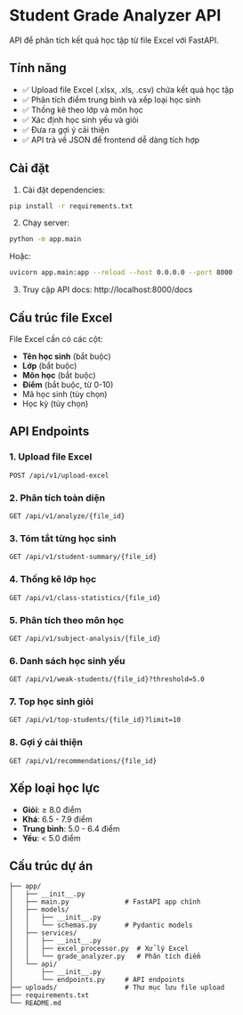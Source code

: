 # Student Grade Analyzer API

API để phân tích kết quả học tập từ file Excel với FastAPI.

## Tính năng

- ✅ Upload file Excel (.xlsx, .xls, .csv) chứa kết quả học tập
- ✅ Phân tích điểm trung bình và xếp loại học sinh
- ✅ Thống kê theo lớp và môn học
- ✅ Xác định học sinh yếu và giỏi
- ✅ Đưa ra gợi ý cải thiện
- ✅ API trả về JSON để frontend dễ dàng tích hợp

## Cài đặt

1. Cài đặt dependencies:
```bash
pip install -r requirements.txt
```

2. Chạy server:
```bash
python -m app.main
```

Hoặc:
```bash
uvicorn app.main:app --reload --host 0.0.0.0 --port 8000
```

3. Truy cập API docs: http://localhost:8000/docs

## Cấu trúc file Excel

File Excel cần có các cột:
- **Tên học sinh** (bắt buộc)
- **Lớp** (bắt buộc) 
- **Môn học** (bắt buộc)
- **Điểm** (bắt buộc, từ 0-10)
- Mã học sinh (tùy chọn)
- Học kỳ (tùy chọn)

## API Endpoints

### 1. Upload file Excel
```
POST /api/v1/upload-excel
```

### 2. Phân tích toàn diện
```
GET /api/v1/analyze/{file_id}
```

### 3. Tóm tắt từng học sinh
```
GET /api/v1/student-summary/{file_id}
```

### 4. Thống kê lớp học
```
GET /api/v1/class-statistics/{file_id}
```

### 5. Phân tích theo môn học
```
GET /api/v1/subject-analysis/{file_id}
```

### 6. Danh sách học sinh yếu
```
GET /api/v1/weak-students/{file_id}?threshold=5.0
```

### 7. Top học sinh giỏi
```
GET /api/v1/top-students/{file_id}?limit=10
```

### 8. Gợi ý cải thiện
```
GET /api/v1/recommendations/{file_id}
```

## Xếp loại học lực

- **Giỏi**: ≥ 8.0 điểm
- **Khá**: 6.5 - 7.9 điểm  
- **Trung bình**: 5.0 - 6.4 điểm
- **Yếu**: < 5.0 điểm

## Cấu trúc dự án

```
├── app/
│   ├── __init__.py
│   ├── main.py              # FastAPI app chính
│   ├── models/
│   │   ├── __init__.py
│   │   └── schemas.py       # Pydantic models
│   ├── services/
│   │   ├── __init__.py
│   │   ├── excel_processor.py  # Xử lý Excel
│   │   └── grade_analyzer.py   # Phân tích điểm
│   └── api/
│       ├── __init__.py
│       └── endpoints.py     # API endpoints
├── uploads/                 # Thư mục lưu file upload
├── requirements.txt
└── README.md
```
